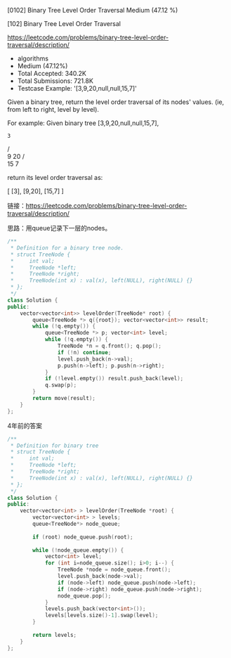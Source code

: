 [0102] Binary Tree Level Order Traversal                            Medium (47.12 %)

<!--front-->	
[102] Binary Tree Level Order Traversal  

https://leetcode.com/problems/binary-tree-level-order-traversal/description/

* algorithms
* Medium (47.12%)
* Total Accepted:    340.2K
* Total Submissions: 721.8K
* Testcase Example:  '[3,9,20,null,null,15,7]'

Given a binary tree, return the level order traversal of its nodes' values. (ie, from left to right, level by level).


For example:
Given binary tree [3,9,20,null,null,15,7],

    3
   / \
  9  20
    /  \
   15   7



return its level order traversal as:

[
  [3],
  [9,20],
  [15,7]
]







<!--back-->

链接：https://leetcode.com/problems/binary-tree-level-order-traversal/description/

思路：用queue记录下一层的nodes。

```cpp
/**
 * Definition for a binary tree node.
 * struct TreeNode {
 *     int val;
 *     TreeNode *left;
 *     TreeNode *right;
 *     TreeNode(int x) : val(x), left(NULL), right(NULL) {}
 * };
 */
class Solution {
public:
    vector<vector<int>> levelOrder(TreeNode* root) {
        queue<TreeNode *> q({root}); vector<vector<int>> result;
        while (!q.empty()) {
            queue<TreeNode *> p; vector<int> level;
            while (!q.empty()) {
                TreeNode *n = q.front(); q.pop();
                if (!n) continue;
                level.push_back(n->val);
                p.push(n->left); p.push(n->right);
            }
            if (!level.empty()) result.push_back(level);
            q.swap(p);
        }
        return move(result);
    }
};
```

4年前的答案

```cpp
/**
 * Definition for binary tree
 * struct TreeNode {
 *     int val;
 *     TreeNode *left;
 *     TreeNode *right;
 *     TreeNode(int x) : val(x), left(NULL), right(NULL) {}
 * };
 */
class Solution {
public:
    vector<vector<int> > levelOrder(TreeNode *root) {
        vector<vector<int> > levels;
        queue<TreeNode*> node_queue;
        
        if (root) node_queue.push(root);
        
        while (!node_queue.empty()) {
            vector<int> level;
            for (int i=node_queue.size(); i>0; i--) {
                TreeNode *node = node_queue.front();
                level.push_back(node->val);
                if (node->left) node_queue.push(node->left);
                if (node->right) node_queue.push(node->right);
                node_queue.pop();
            }
            levels.push_back(vector<int>());
            levels[levels.size()-1].swap(level);
        }
        
        return levels;
    }
};
```


